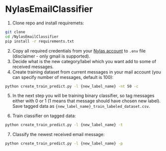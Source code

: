 # NylasEmailClassifier
1. Clone repo and install requiremets: 
  ```sh
  git clone 
  cd /NylasEmailClassifier
  pip install -r requirements.txt
  ```

2. Copy all required credentials from your [Nylas account](https://www.nylas.com/) to `.env` file (disclaimer - only gmail is supported).
3. Decide what is the new category/label which you want add to some of received messages.
4. Create training dataset from current messages in your mail account (you can specify number of messages, default is 100):
  ```sh
  python create_train_predict.py -l {new_label_name} -nt 50 -c
  ```
5. In the next step you will be training binary classifier, so tag messages either with 0 or 1 (1 means that message should have chosen new label).
   Save tagged data as `{new_label_name}_train_labeled_dataset.csv`.

6. Train classifier on tagged data:
  ```sh
  python create_train_predict.py -l {new_label_name} -t
  ```
7. Classify the newest received email message:
  ```sh
  python create_train_predict.py -l {new_label_name} -p
  ```
